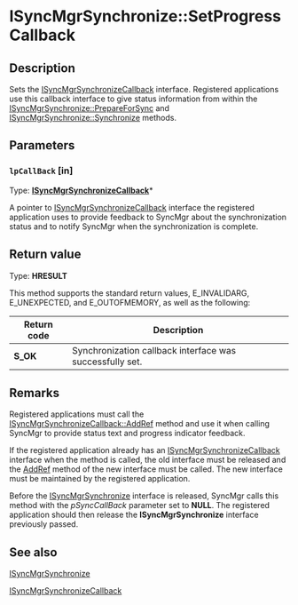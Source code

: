 # ISyncMgrSynchronize::SetProgressCallback

## Description

Sets the [ISyncMgrSynchronizeCallback](https://learn.microsoft.com/windows/desktop/api/mobsync/nn-mobsync-isyncmgrsynchronizecallback) interface. Registered applications use this callback interface to give status information from within the [ISyncMgrSynchronize::PrepareForSync](https://learn.microsoft.com/windows/desktop/api/mobsync/nf-mobsync-isyncmgrsynchronize-prepareforsync) and [ISyncMgrSynchronize::Synchronize](https://learn.microsoft.com/windows/desktop/api/mobsync/nf-mobsync-isyncmgrsynchronize-synchronize) methods.

## Parameters

### `lpCallBack` [in]

Type: **[ISyncMgrSynchronizeCallback](https://learn.microsoft.com/windows/desktop/api/mobsync/nn-mobsync-isyncmgrsynchronizecallback)***

A pointer to [ISyncMgrSynchronizeCallback](https://learn.microsoft.com/windows/desktop/api/mobsync/nn-mobsync-isyncmgrsynchronizecallback) interface the registered application uses to provide feedback to SyncMgr about the synchronization status and to notify SyncMgr when the synchronization is complete.

## Return value

Type: **HRESULT**

This method supports the standard return values, E_INVALIDARG, E_UNEXPECTED, and E_OUTOFMEMORY, as well as the following:

| Return code | Description |
| --- | --- |
| **S_OK** | Synchronization callback interface was successfully set. |

## Remarks

Registered applications must call the [ISyncMgrSynchronizeCallback::AddRef](https://learn.microsoft.com/windows/desktop/api/unknwn/nf-unknwn-iunknown-addref) method and use it when calling SyncMgr to provide status text and progress indicator feedback.

If the registered application already has an [ISyncMgrSynchronizeCallback](https://learn.microsoft.com/windows/desktop/api/mobsync/nn-mobsync-isyncmgrsynchronizecallback) interface when the method is called, the old interface must be released and the [AddRef](https://learn.microsoft.com/windows/desktop/api/unknwn/nf-unknwn-iunknown-addref) method of the new interface must be called. The new interface must be maintained by the registered application.

Before the [ISyncMgrSynchronize](https://learn.microsoft.com/windows/desktop/api/mobsync/nn-mobsync-isyncmgrsynchronize) interface is released, SyncMgr calls this method with the *pSyncCallBack* parameter set to **NULL**. The registered application should then release the **ISyncMgrSynchronize** interface previously passed.

## See also

[ISyncMgrSynchronize](https://learn.microsoft.com/windows/desktop/api/mobsync/nn-mobsync-isyncmgrsynchronize)

[ISyncMgrSynchronizeCallback](https://learn.microsoft.com/windows/desktop/api/mobsync/nn-mobsync-isyncmgrsynchronizecallback)